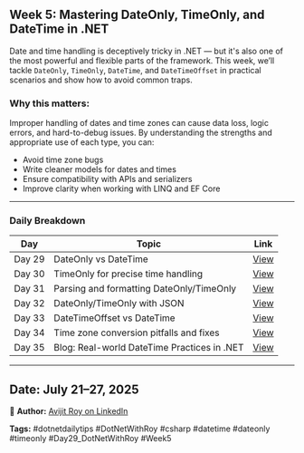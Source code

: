 ﻿## Week 5: Mastering DateOnly, TimeOnly, and DateTime in .NET

Date and time handling is deceptively tricky in .NET — but it's also one of the most powerful and flexible parts of the framework. This week, we’ll tackle `DateOnly`, `TimeOnly`, `DateTime`, and `DateTimeOffset` in practical scenarios and show how to avoid common traps.

### Why this matters:

Improper handling of dates and time zones can cause data loss, logic errors, and hard-to-debug issues. By understanding the strengths and appropriate use of each type, you can:

* Avoid time zone bugs
* Write cleaner models for dates and times
* Ensure compatibility with APIs and serializers
* Improve clarity when working with LINQ and EF Core

---

### Daily Breakdown

| Day    | Topic                                       | Link                                   |
| ------ | ------------------------------------------- | -------------------------------------- |
| Day 29 | DateOnly vs DateTime                        | [View](./Day29_DateOnlyVsDateTime/)    |
| Day 30 | TimeOnly for precise time handling          | [View](./Day30_TimeOnlyBasics/)        |
| Day 31 | Parsing and formatting DateOnly/TimeOnly    | [View](./Day31_ParsingFormatting/)     |
| Day 32 | DateOnly/TimeOnly with JSON                 | [View](./Day32_JsonSerialization/)     |
| Day 33 | DateTimeOffset vs DateTime                  | [View](./Day33_DateTimeOffset/)        |
| Day 34 | Time zone conversion pitfalls and fixes     | [View](./Day34_TimeZonePitfalls/)      |
| Day 35 | Blog: Real-world DateTime Practices in .NET | [View](./Day35_DateTimePracticesBlog/) |

---

## Date: July 21–27, 2025

🔗 **Author:** [Avijit Roy on LinkedIn](https://www.linkedin.com/in/HeyAvijitRoy/)

**Tags:** #dotnetdailytips #DotNetWithRoy #csharp #datetime #dateonly #timeonly #Day29\_DotNetWithRoy #Week5
